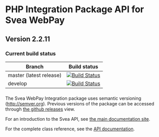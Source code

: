 # PHP Integration Package API for Svea WebPay

## Version 2.2.11

### Current build status
| Branch                            | Build status                               |
|---------------------------------- |------------------------------------------- |
| master (latest release)           | [![Build Status](https://travis-ci.org/sveawebpay/php-integration.png?branch=master)](https://travis-ci.org/sveawebpay/php-integration) |
| develop                           | [![Build Status](https://travis-ci.org/sveawebpay/php-integration.png?branch=develop)](https://travis-ci.org/sveawebpay/php-integration) |

###
The Svea WebPay Integration package uses semantic versioning (http://semver.org). Previous versions of the package can be accessed through <a href="http://github.com/sveawebpay/php-integration/releases" target="_blank">the github releases</a> view.

For an introduction to the Svea API, see <a href="http://sveawebpay.github.io/php-integration/" target="_blank">the main documentation site</a>.

For the complete class reference, see the <a href="http://sveawebpay.github.io/php-integration/api/index.html" target="_blank">API documentation</a>.
